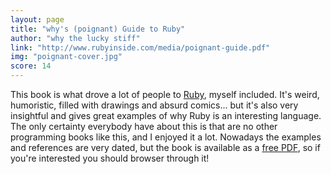 ```yaml
---
layout: page
title: "why's (poignant) Guide to Ruby"
author: "why the lucky stiff"
link: "http://www.rubyinside.com/media/poignant-guide.pdf"
img: "poignant-cover.jpg"
score: 14
---
```


This book is what drove a lot of people to [Ruby][1], myself included. It's weird, humoristic, filled with drawings and absurd comics... but it's also very insightful and gives great examples of why Ruby is an interesting language. The only certainty everybody have about this is that are no other programming books like this, and I enjoyed it a lot. Nowadays the examples and references are very dated, but the book is available as a [free PDF][2], so if you're interested you should browser through it!

[1]:	https://www.ruby-lang.org/en/
[2]:	http://www.rubyinside.com/media/poignant-guide.pdf